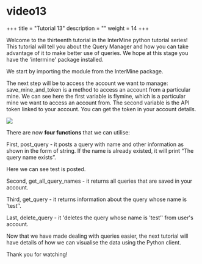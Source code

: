 # video13

+++ title = "Tutorial 13" description = "" weight = 14 +++    


Welcome to the thirteenth tutorial in the InterMine python tutorial series! This tutorial will tell you about the Query Manager and how you can take advantage of it to make better use of queries. We hope at this stage you have the 'intermine' package installed.

We start by importing the module from the InterMine package.

The next step will be to access the account we want to manage: save\_mine\_and\_token is a method to access an account from a particular mine. We can see here the first variable is flymine, which is a particular mine we want to access an account from. The second variable is the API token linked to your account. You can get the token in your account details.

![](https://i.imgur.com/W9ASC36.png)

There are now **four functions** that we can utilise:

First, post\_query - it posts a query with name and other information as shown in the form of string. If the name is already existed, it will print “The query name exists”.

Here we can see test is posted.

Second, get\_all\_query\_names - it returns all queries that are saved in your account.

Third, get\_query - it returns information about the query whose name is 'test’’.

Last, delete\_query - it 'deletes the query whose name is 'test’' from user's account.

Now that we have made dealing with queries easier, the next tutorial will have details of how we can visualise the data using the Python client.

Thank you for watching!

